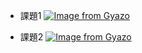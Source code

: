 - 課題1
[![Image from Gyazo](https://i.gyazo.com/4c627e85f6a1cc667b5fbc83caf3466e.png)](https://gyazo.com/4c627e85f6a1cc667b5fbc83caf3466e)

- 課題2
[![Image from Gyazo](https://i.gyazo.com/236b34042310fbbbff2519248b05299b.png)](https://gyazo.com/236b34042310fbbbff2519248b05299b)
